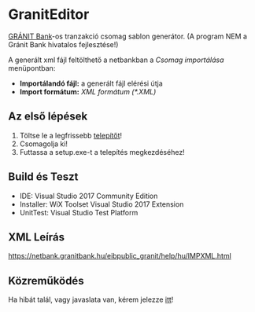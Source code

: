 # GranitEditor
[GRÁNIT Bank](https://granitbank.hu/)-os tranzakció csomag sablon generátor.
(A program NEM a Gránit Bank hivatalos fejlesztése!)

A generált xml fájl feltölthető a netbankban a *Csomag importálása* menüpontban:
* **Importálandó fájl:** a generált fájl elérési útja 
* **Import formátum:** _XML formátum (*.XML)_

## Az első lépések
1. Töltse le a legfrissebb [telepítőt](https://github.com/mattia72/GranitEditor/releases/latest)!
1. Csomagolja ki! 
1. Futtassa a setup.exe-t a telepítés megkezdéséhez!

## Build és Teszt
* IDE: Visual Studio 2017 Community Edition
* Installer: WiX Toolset Visual Studio 2017 Extension
* UnitTest: Visual Studio Test Platform 

## XML Leírás 
https://netbank.granitbank.hu/eibpublic_granit/help/hu/IMPXML.html

## Közreműködés
Ha hibát talál, vagy javaslata van, kérem jelezze [itt](https://github.com/mattia72/GranitEditor/issues/new)!
